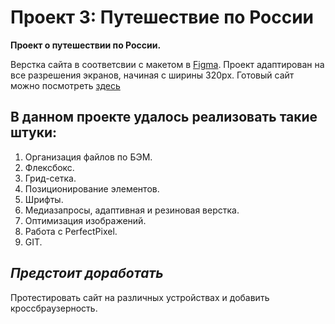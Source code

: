 # Проект 3: Путешествие по России

**Проект о путешествии по России.**

Верстка сайта в соответсвии с макетом в [Figma](https://www.figma.com/file/OyRWEjU6wBwRe1hapzQoLx/Sprint-3%3A-Russia-%2F-desktop-%2B-mobile?node-id=28503%3A0). 
Проект адаптирован на все разрешения экранов, начиная с ширины 320px.
Готовый сайт можно посмотреть [здесь](https://ekaterina-wert.github.io/russian-travel/index.html)

## **В данном проекте удалось реализовать такие штуки:**

1. Организация файлов по БЭМ.
2. Флексбокс.
3. Грид-сетка.
4. Позиционирование элементов.
5. Шрифты.
6. Медиазапросы, адаптивная и резиновая верстка. 
7. Оптимизация изображений.
8. Работа с PerfectPixel.
9. GIT.

## ***Предстоит доработать***

Протестировать сайт на различных устройствах и добавить кроссбраузерность.